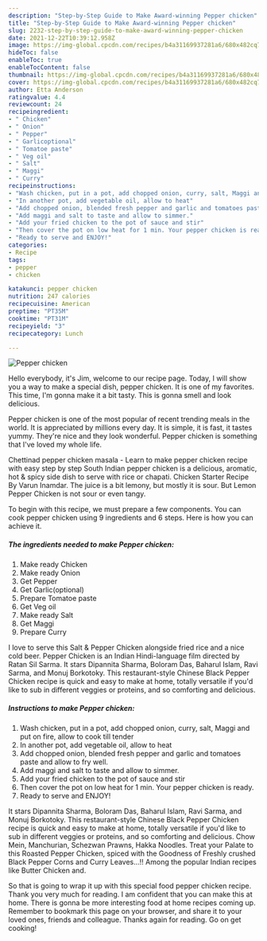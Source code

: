 ```yaml
---
description: "Step-by-Step Guide to Make Award-winning Pepper chicken"
title: "Step-by-Step Guide to Make Award-winning Pepper chicken"
slug: 2232-step-by-step-guide-to-make-award-winning-pepper-chicken
date: 2021-12-22T10:39:12.958Z
image: https://img-global.cpcdn.com/recipes/b4a31169937281a6/680x482cq70/pepper-chicken-recipe-main-photo.jpg
hideToc: false
enableToc: true
enableTocContent: false
thumbnail: https://img-global.cpcdn.com/recipes/b4a31169937281a6/680x482cq70/pepper-chicken-recipe-main-photo.jpg
cover: https://img-global.cpcdn.com/recipes/b4a31169937281a6/680x482cq70/pepper-chicken-recipe-main-photo.jpg
author: Etta Anderson
ratingvalue: 4.4
reviewcount: 24
recipeingredient:
- " Chicken"
- " Onion"
- " Pepper"
- " Garlicoptional"
- " Tomatoe paste"
- " Veg oil"
- " Salt"
- " Maggi"
- " Curry"
recipeinstructions:
- "Wash chicken, put in a pot, add chopped onion, curry, salt, Maggi and put on fire, allow to cook till tender"
- "In another pot, add vegetable oil, allow to heat"
- "Add chopped onion, blended fresh pepper and garlic and tomatoes paste and allow to fry well."
- "Add maggi and salt to taste and allow to simmer."
- "Add your fried chicken to the pot of sauce and stir"
- "Then cover the pot on low heat for 1 min. Your pepper chicken is ready."
- "Ready to serve and ENJOY!"
categories:
- Recipe
tags:
- pepper
- chicken

katakunci: pepper chicken 
nutrition: 247 calories
recipecuisine: American
preptime: "PT35M"
cooktime: "PT31M"
recipeyield: "3"
recipecategory: Lunch

---
```



![Pepper chicken](https://img-global.cpcdn.com/recipes/b4a31169937281a6/680x482cq70/pepper-chicken-recipe-main-photo.jpg)

Hello everybody, it's Jim, welcome to our recipe page. Today, I will show you a way to make a special dish, pepper chicken. It is one of my favorites. This time, I'm gonna make it a bit tasty. This is gonna smell and look delicious.

Pepper chicken is one of the most popular of recent trending meals in the world. It is appreciated by millions every day. It is simple, it is fast, it tastes yummy. They're nice and they look wonderful. Pepper chicken is something that I've loved my whole life.

Chettinad pepper chicken masala - Learn to make pepper chicken recipe with easy step by step South Indian pepper chicken is a delicious, aromatic, hot &amp; spicy side dish to serve with rice or chapati. Chicken Starter Recipe By Varun Inamdar. The juice is a bit lemony, but mostly it is sour. But Lemon Pepper Chicken is not sour or even tangy.


To begin with this recipe, we must prepare a few components. You can cook pepper chicken using 9 ingredients and 6 steps. Here is how you can achieve it.

<!--inarticleads1-->

##### The ingredients needed to make Pepper chicken:

1. Make ready  Chicken
1. Make ready  Onion
1. Get  Pepper
1. Get  Garlic(optional)
1. Prepare  Tomatoe paste
1. Get  Veg oil
1. Make ready  Salt
1. Get  Maggi
1. Prepare  Curry


I love to serve this Salt &amp; Pepper Chicken alongside fried rice and a nice cold beer. Pepper Chicken is an Indian Hindi-language film directed by Ratan Sil Sarma. It stars Dipannita Sharma, Boloram Das, Baharul Islam, Ravi Sarma, and Monuj Borkotoky. This restaurant-style Chinese Black Pepper Chicken recipe is quick and easy to make at home, totally versatile if you&#39;d like to sub in different veggies or proteins, and so comforting and delicious. 

<!--inarticleads2-->

##### Instructions to make Pepper chicken:

1. Wash chicken, put in a pot, add chopped onion, curry, salt, Maggi and put on fire, allow to cook till tender
1. In another pot, add vegetable oil, allow to heat
1. Add chopped onion, blended fresh pepper and garlic and tomatoes paste and allow to fry well.
1. Add maggi and salt to taste and allow to simmer.
1. Add your fried chicken to the pot of sauce and stir
1. Then cover the pot on low heat for 1 min. Your pepper chicken is ready.
1. Ready to serve and ENJOY!

It stars Dipannita Sharma, Boloram Das, Baharul Islam, Ravi Sarma, and Monuj Borkotoky. This restaurant-style Chinese Black Pepper Chicken recipe is quick and easy to make at home, totally versatile if you&#39;d like to sub in different veggies or proteins, and so comforting and delicious. Chow Mein, Manchurian, Schezwan Prawns, Hakka Noodles. Treat your Palate to this Roasted Pepper Chicken, spiced with the Goodness of Freshly crushed Black Pepper Corns and Curry Leaves…!! Among the popular Indian recipes like Butter Chicken and. 

So that is going to wrap it up with this special food pepper chicken recipe. Thank you very much for reading. I am confident that you can make this at home. There is gonna be more interesting food at home recipes coming up. Remember to bookmark this page on your browser, and share it to your loved ones, friends and colleague. Thanks again for reading. Go on get cooking!
